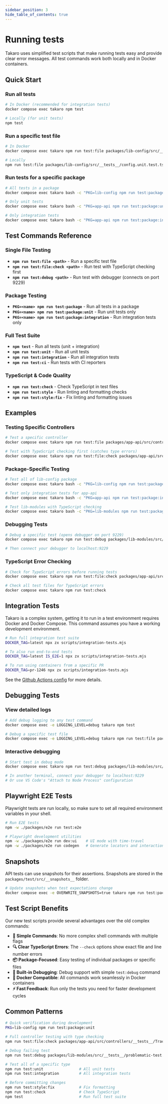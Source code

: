 ```yaml
---
sidebar_position: 3
hide_table_of_contents: true
---
```


# Running tests

Takaro uses simplified test scripts that make running tests easy and provide clear error messages. All test commands work both locally and in Docker containers.

## Quick Start

### Run all tests
```sh
# In Docker (recommended for integration tests)
docker compose exec takaro npm test

# Locally (for unit tests)
npm test
```

### Run a specific test file
```sh
# In Docker
docker compose exec takaro npm run test:file packages/lib-config/src/__tests__/config.unit.test.ts

# Locally  
npm run test:file packages/lib-config/src/__tests__/config.unit.test.ts
```

### Run tests for a specific package
```sh
# All tests in a package
docker compose exec takaro bash -c "PKG=lib-config npm run test:package"

# Only unit tests
docker compose exec takaro bash -c "PKG=app-api npm run test:package:unit"

# Only integration tests  
docker compose exec takaro bash -c "PKG=app-api npm run test:package:integration"
```

## Test Commands Reference

### Single File Testing
- **`npm run test:file <path>`** - Run a specific test file
- **`npm run test:file:check <path>`** - Run test with TypeScript checking first
- **`npm run test:debug <path>`** - Run test with debugger (connects on port 9229)

### Package Testing
- **`PKG=<name> npm run test:package`** - Run all tests in a package
- **`PKG=<name> npm run test:package:unit`** - Run unit tests only
- **`PKG=<name> npm run test:package:integration`** - Run integration tests only

### Full Test Suite
- **`npm test`** - Run all tests (unit + integration)
- **`npm run test:unit`** - Run all unit tests
- **`npm run test:integration`** - Run all integration tests
- **`npm run test:ci`** - Run tests with CI reporters

### TypeScript & Code Quality
- **`npm run test:check`** - Check TypeScript in test files
- **`npm run test:style`** - Run linting and formatting checks
- **`npm run test:style:fix`** - Fix linting and formatting issues

## Examples

### Testing Specific Controllers
```sh
# Test a specific controller
docker compose exec takaro npm run test:file packages/app-api/src/controllers/__tests__/SettingsController.integration.test.ts

# Test with TypeScript checking first (catches type errors)
docker compose exec takaro npm run test:file:check packages/app-api/src/controllers/__tests__/SettingsController.integration.test.ts
```

### Package-Specific Testing
```sh
# Test all of lib-config package
docker compose exec takaro bash -c "PKG=lib-config npm run test:package"

# Test only integration tests for app-api
docker compose exec takaro bash -c "PKG=app-api npm run test:package:integration"

# Test lib-modules with TypeScript checking
docker compose exec takaro bash -c "PKG=lib-modules npm run test:package:unit --check"
```

### Debugging Tests
```sh
# Debug a specific test (opens debugger on port 9229)
docker compose exec takaro npm run test:debug packages/lib-modules/src/__tests__/ping.integration.test.ts

# Then connect your debugger to localhost:9229
```

### TypeScript Error Checking
```sh
# Check for TypeScript errors before running tests
docker compose exec takaro npm run test:file:check packages/app-api/src/controllers/__tests__/TrackingController.integration.test.ts

# Check all test files for TypeScript errors
docker compose exec takaro npm run test:check
```

## Integration Tests

Takaro is a complex system, getting it to run in a test environment requires Docker and Docker Compose. This command assumes you have a working development environment.

```sh
# Run full integration test suite
DOCKER_TAG=latest npx zx scripts/integration-tests.mjs

# To also run end-to-end tests
DOCKER_TAG=latest IS_E2E=1 npx zx scripts/integration-tests.mjs

# To run using containers from a specific PR
DOCKER_TAG=pr-1246 npx zx scripts/integration-tests.mjs
```

See the [Github Actions config](https://github.com/gettakaro/takaro/tree/main/.github/workflows) for more details.

## Debugging Tests

### View detailed logs
```sh
# Add debug logging to any test command
docker compose exec -e LOGGING_LEVEL=debug takaro npm test

# Debug a specific test file
docker compose exec -e LOGGING_LEVEL=debug takaro npm run test:file packages/app-api/src/controllers/__tests__/SettingsController.integration.test.ts
```

### Interactive debugging
```sh
# Start test in debug mode
docker compose exec takaro npm run test:debug packages/lib-modules/src/__tests__/ping.integration.test.ts

# In another terminal, connect your debugger to localhost:9229
# Or use VS Code's "Attach to Node Process" configuration
```

## Playwright E2E Tests
Playwright tests are run locally, so make sure to set all required environment variables in your shell.

```sh
# Run E2E tests
npm -w ./packages/e2e run test:e2e

# Playwright development utilities
npm -w ./packages/e2e run dev:ui    # UI mode with time-travel
npm -w ./packages/e2e run codegen   # Generate locators and interactions
```

## Snapshots

API tests can use snapshots for their assertions. Snapshots are stored in the `packages/test/src/__snapshots__` folder.

```sh
# Update snapshots when test expectations change
docker compose exec -e OVERWRITE_SNAPSHOTS=true takaro npm run test:package:integration packages/app-api
```

## Test Script Benefits

Our new test scripts provide several advantages over the old complex commands:

- **🎯 Simple Commands**: No more complex shell commands with multiple flags
- **🔍 Clear TypeScript Errors**: The `--check` options show exact file and line number errors
- **📦 Package-Focused**: Easy testing of individual packages or specific files
- **🐛 Built-in Debugging**: Debug support with simple `test:debug` command
- **🐳 Docker Compatible**: All commands work seamlessly in Docker containers
- **⚡ Fast Feedback**: Run only the tests you need for faster development cycles

## Common Patterns

```sh
# Quick verification during development
PKG=lib-config npm run test:package:unit

# Full controller testing with type checking  
npm run test:file:check packages/app-api/src/controllers/__tests__/TrackingController.integration.test.ts

# Debug failing test
npm run test:debug packages/lib-modules/src/__tests__/problematic-test.integration.test.ts

# Test all of a specific type
npm run test:unit                # All unit tests
npm run test:integration         # All integration tests

# Before committing changes
npm run test:style:fix           # Fix formatting
npm run test:check               # Check TypeScript
npm test                         # Run full test suite
```